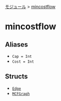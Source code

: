 [モジュール](../index.md) > [mincostflow]()

# mincostflow

## Aliases

- `Cap = Int`
- `Cost = Int`

## Structs

- [`Edge`](./Edge.md)
- [`MCFGraph`](./MCFGraph.md)
